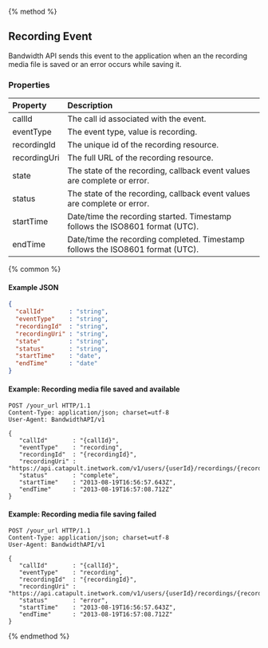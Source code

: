 {% method %}
## Recording Event
Bandwidth API sends this event to the application when an the recording media file is saved or an error occurs while saving it.

### Properties

| Property     | Description                                                                    |
|:-------------|:-------------------------------------------------------------------------------|
| callId       | The call id associated with the event.                                         |
| eventType    | The event type, value is recording.                                            |
| recordingId  | The unique id of the recording resource.                                       |
| recordingUri | The full URL of the recording resource.                                        |
| state        | The state of the recording, callback event values are complete or error.       |
| status       | The state of the recording, callback event values are complete or error.       |
| startTime    | Date/time the recording started. Timestamp follows the ISO8601 format (UTC).   |
| endTime      | Date/time the recording completed. Timestamp follows the ISO8601 format (UTC). |

{% common %}

#### Example JSON


```json
{
  "callId"       : "string",
  "eventType"    : "string",
  "recordingId"  : "string",
  "recordingUri" : "string",
  "state"        : "string",
  "status"       : "string",
  "startTime"    : "date",
  "endTime"      : "date"
}
```

#### Example: Recording media file saved and available


```http
POST /your_url HTTP/1.1
Content-Type: application/json; charset=utf-8
User-Agent: BandwidthAPI/v1

{
   "callId"       : "{callId}",
   "eventType"    : "recording",
   "recordingId"  : "{recordingId}",
   "recordingUri" : "https://api.catapult.inetwork.com/v1/users/{userId}/recordings/{recordingId}",
   "status"       : "complete",
   "startTime"    : "2013-08-19T16:56:57.643Z",
   "endTime"      : "2013-08-19T16:57:08.712Z"
}
```

#### Example: Recording media file saving failed

```http
POST /your_url HTTP/1.1
Content-Type: application/json; charset=utf-8
User-Agent: BandwidthAPI/v1

{
   "callId"       : "{callId}",
   "eventType"    : "recording",
   "recordingId"  : "{recordingId}",
   "recordingUri" : "https://api.catapult.inetwork.com/v1/users/{userId}/recordings/{recordingId}",
   "status"       : "error",
   "startTime"    : "2013-08-19T16:56:57.643Z",
   "endTime"      : "2013-08-19T16:57:08.712Z"
}
```
{% endmethod %}
